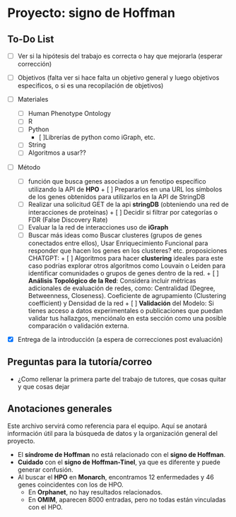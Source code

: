 # Proyecto: signo de Hoffman

## To-Do List

- [ ]  Ver si la hipótesis del trabajo es correcta o hay que mejorarla (esperar corrección)
- [ ]  Objetivos (falta ver si hace falta un objetivo general y luego objetivos especificos, o si es una recopilación de objetivos)
- [ ]  Materiales
    +  [ ]  Human Phenotype Ontology
    +  [ ]  R
    +  [ ]  Python
        + [ ]Librerías de python como iGraph, etc.
    +  [ ] String
    +  [ ]  Algoritmos a usar??
- [ ]  Método
    +  [ ]  función que busca genes asociados a un fenotipo específico utilizando la API de **HPO**
            + [ ] Prepararlos en una URL los símbolos de los genes obtenidos para utilizarlos en la API de StringDB
    +  [ ]  Realizar una solicitud GET de la api **stringDB** (obteniendo una red de interacciones de proteínas)
            + [ ] Decidir si filtrar por categorías o FDR (False Discovery Rate) 
    +  [ ]  Evaluar la  la red de interacciones uso de **iGraph**
    +  [ ] Buscar más ideas como Buscar clusteres (grupos de genes conectados entre ellos), Usar Enriquecimiento Funcional para responder que hacen los genes en los clusteres? etc.
    proposiciones CHATGPT:
                + [ ] Algoritmos para hacer **clustering** ideales para este caso podrías explorar otros algoritmos como Louvain o Leiden para identificar comunidades o grupos de genes dentro de la red.
                + [ ] **Análisis Topológico de la Red**: Considera incluir métricas adicionales de evaluación de redes, como: Centralidad (Degree, Betweenness, Closeness). Coeficiente de agrupamiento (Clustering coefficient) y Densidad de la red
                + [ ] **Validación** del Modelo: Si tienes acceso a datos experimentales o publicaciones que puedan validar tus hallazgos, menciónalo en esta sección como una posible comparación o validación externa.
- [X] Entrega de la introducción (a espera de correcciones post evaluación)


## Preguntas para la tutoría/correo

- ¿Como rellenar la primera parte del trabajo de tutores, que cosas quitar y que cosas dejar

## Anotaciones generales

Este archivo servirá como referencia para el equipo. Aquí se anotará información útil para la búsqueda de datos y la organización general del proyecto.

- El **síndrome de Hoffman** no está relacionado con el **signo de Hoffman**.
- **Cuidado** con el **signo de Hoffman-Tinel**, ya que es diferente y puede generar confusión.
- Al buscar el **HPO** en **Monarch**, encontramos 12 enfermedades y 46 genes coincidentes con los de HPO.  
  - En **Orphanet**, no hay resultados relacionados.
  - En **OMIM**, aparecen 8000 entradas, pero no todas están vinculadas con el HPO.




